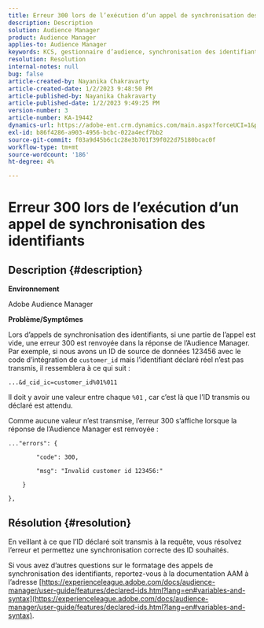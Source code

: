 ```yaml
---
title: Erreur 300 lors de l’exécution d’un appel de synchronisation des identifiants
description: Description
solution: Audience Manager
product: Audience Manager
applies-to: Audience Manager
keywords: KCS, gestionnaire d’audience, synchronisation des identifiants, ID déclaré, synchronisation des identifiants client, ID client, synchronisation en ligne
resolution: Resolution
internal-notes: null
bug: false
article-created-by: Nayanika Chakravarty
article-created-date: 1/2/2023 9:48:50 PM
article-published-by: Nayanika Chakravarty
article-published-date: 1/2/2023 9:49:25 PM
version-number: 3
article-number: KA-19442
dynamics-url: https://adobe-ent.crm.dynamics.com/main.aspx?forceUCI=1&pagetype=entityrecord&etn=knowledgearticle&id=a715aa3d-e78a-ed11-81ac-6045bd006c82
exl-id: b86f4286-a903-4956-bcbc-022a4ecf7bb2
source-git-commit: f03a9d45b6c1c28e3b701f39f022d75180bcac0f
workflow-type: tm+mt
source-wordcount: '186'
ht-degree: 4%

---
```


# Erreur 300 lors de l’exécution d’un appel de synchronisation des identifiants

## Description {#description}


<b>Environnement</b>

Adobe Audience Manager

<b>Problème/Symptômes</b>

Lors d’appels de synchronisation des identifiants, si une partie de l’appel est vide, une erreur 300 est renvoyée dans la réponse de l’Audience Manager. Par exemple, si nous avons un ID de source de données 123456 avec le code d’intégration de `customer_id` mais l’identifiant déclaré réel n’est pas transmis, il ressemblera à ce qui suit :

`...&d_cid_ic=customer_id%01%011`

Il doit y avoir une valeur entre chaque `%01` , car c’est là que l’ID transmis ou déclaré est attendu.

Comme aucune valeur n’est transmise, l’erreur 300 s’affiche lorsque la réponse de l’Audience Manager est renvoyée :




```
..."errors": {

        "code": 300,

        "msg": "Invalid customer id 123456:"

    }

},
```





## Résolution {#resolution}


En veillant à ce que l’ID déclaré soit transmis à la requête, vous résolvez l’erreur et permettez une synchronisation correcte des ID souhaités.

Si vous avez d’autres questions sur le formatage des appels de synchronisation des identifiants, reportez-vous à la documentation AAM à l’adresse [https://experienceleague.adobe.com/docs/audience-manager/user-guide/features/declared-ids.html?lang=en#variables-and-syntax](https://experienceleague.adobe.com/docs/audience-manager/user-guide/features/declared-ids.html?lang=en#variables-and-syntax).
